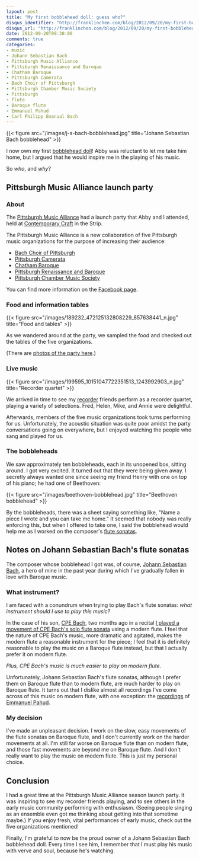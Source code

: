 ```yaml
---
layout: post
title: "My first bobblehead doll: guess who?"
disqus_identifier: "http://franklinchen.com/blog/2012/09/20/my-first-bobblehead-doll-guess-who/"
disqus_url: "http://franklinchen.com/blog/2012/09/20/my-first-bobblehead-doll-guess-who/"
date: 2012-09-20T09:30:00
comments: true
categories: 
- music
- Johann Sebastian Bach
- Pittsburgh Music Alliance
- Pittsburgh Renaissance and Baroque
- Chatham Baroque
- Pittsburgh Camerata
- Bach Choir of Pittsburgh
- Pittsburgh Chamber Music Society
- Pittsburgh
- flute
- Baroque flute
- Emmanuel Pahud
- Carl Philipp Emanual Bach
---
```

{{< figure src="/images/j-s-bach-bobblehead.jpg" title="Johann Sebastian Bach bobblehead" >}}

I now own my first [bobblehead doll](http://en.wikipedia.org/wiki/Bobblehead)! Abby was reluctant to let me take him home, but I argued that he would inspire me in the playing of his music.

So *who*, and *why*?

<!--more-->

## Pittsburgh Music Alliance launch party

### About

The [Pittsburgh Music Alliance](http://pittsburghmusicalliance.org/) had a launch party that Abby and I attended, held at [Contemporary Craft](http://www.contemporarycraft.org/) in the Strip.

The Pittsburgh Music Alliance is a new collaboration of five Pittsburgh music organizations for the purpose of increasing their audience:

- [Bach Choir of Pittsburgh](http://www.bachchoirpittsburgh.org/)
- [Pittsburgh Camerata](http://www.pittsburghcamerata.org/)
- [Chatham Baroque](http://www.chathambaroque.org/)
- [Pittsburgh Renaissance and Baroque](http://www.rbsp.org/)
- [Pittsburgh Chamber Music Society](http://www.pittsburghchambermusic.org/)

You can find more information on the [Facebook page](http://www.facebook.com/PittsburghMusicAlliance).

### Food and information tables

{{< figure src="/images/189232_472125132808229_857638441_n.jpg" title="Food and tables" >}}

As we wandered around at the party, we sampled the food and checked out the tables of the five organizations. 

(There are [photos of the party here](http://www.facebook.com/media/set/?set=a.472125112808231.106189.197956923558386&type=3).)

### Live music

{{< figure src="/images/199595_10151047722351513_1243992903_n.jpg" title="Recorder quartet" >}}

We arrived in time to see my [recorder](/blog/categories/recorder/) friends perform as a recorder quartet, playing a variety of selections. Fred, Helen, Mike, and Annie were delightful.

Afterwards, members of the five music organizations took turns performing for us. Unfortunately, the acoustic situation was quite poor amidst the party conversations going on everywhere, but I enjoyed watching the people who sang and played for us.

### The bobbleheads

We saw approximately ten bobbleheads, each in its unopened box, sitting around. I got very excited. It turned out that they were being given away. I secretly always wanted one since seeing my friend Henry with one on top of his piano; he had one of Beethoven:

{{< figure src="/images/beethoven-bobblehead.jpg" title="Beethoven bobblehead" >}}

By the bobbleheads, there was a sheet saying something like, "Name a piece I wrote and you can take me home." It seemed that nobody was really enforcing this, but when I offered to take one, I said the bobblehead would help me as I worked on the composer's [flute sonatas]().

## Notes on Johann Sebastian Bach's flute sonatas

The composer whose bobblehead I got was, of course, [Johann Sebastian Bach](/blog/categories/johann-sebastian-bach/), a hero of mine in the past year during which I've gradually fallen in love with Baroque music.

### What instrument?

I am faced with a conundrum when trying to play Bach's flute sonatas: *what instrument should I use to play this music?*

In the case of his son, [CPE Bach](http://en.wikipedia.org/wiki/Carl_Philipp_Emanuel_Bach), two months ago in a recital [I played a movement of CPE Bach's solo flute sonata](/blog/2012/07/28/my-first-appearance-on-a-music-recital-program/) using a modern flute. I feel that the nature of CPE Bach's music, more dramatic and agitated, makes the modern flute a reasonable instrument for the piece; I feel that it is definitely reasonable to play the music on a Baroque flute instead, but that I actually prefer it on modern flute.

*Plus, CPE Bach's music is much easier to play on modern flute.*

Unfortunately, Johann Sebastian Bach's flute sonatas, although I prefer them on Baroque flute than to modern flute, are much harder to play on Baroque flute. It turns out that I dislike almost all recordings I've come across of this music on modern flute, with one exception: the [recordings](http://www.pahudbach.com/) of [Emmanuel Pahud](/blog/categories/emmanuel-pahud/).

### My decision

I've made an unpleasant decision. I work on the slow, easy movements of the flute sonatas on Baroque flute, and I don't currently work on the harder movements at all. I'm still far worse on Baroque flute than on modern flute, and those fast movements are beyond me on Baroque flute. And I don't really want to play the music on modern flute. This is just my personal choice.

## Conclusion

I had a great time at the Pittsburgh Music Alliance season launch party. It was inspiring to see my recorder friends playing, and to see others in the early music community performing with enthusiasm. (Seeing people singing as an ensemble even got me thinking about getting into that sometime maybe.) If you enjoy fresh, vital performances of early music, check out the five organizations mentioned!

Finally, I'm grateful to now be the proud owner of a Johann Sebastian Bach bobblehead doll. Every time I see him, I remember that I must play his music with verve and soul, because he's watching.
